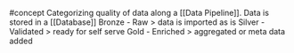 #concept 
Categorizing quality of data along a [[Data Pipeline]]. Data is stored in a [[Database]]
Bronze - Raw > data is imported as is
Silver - Validated > ready for self serve
Gold - Enriched > aggregated or meta data added